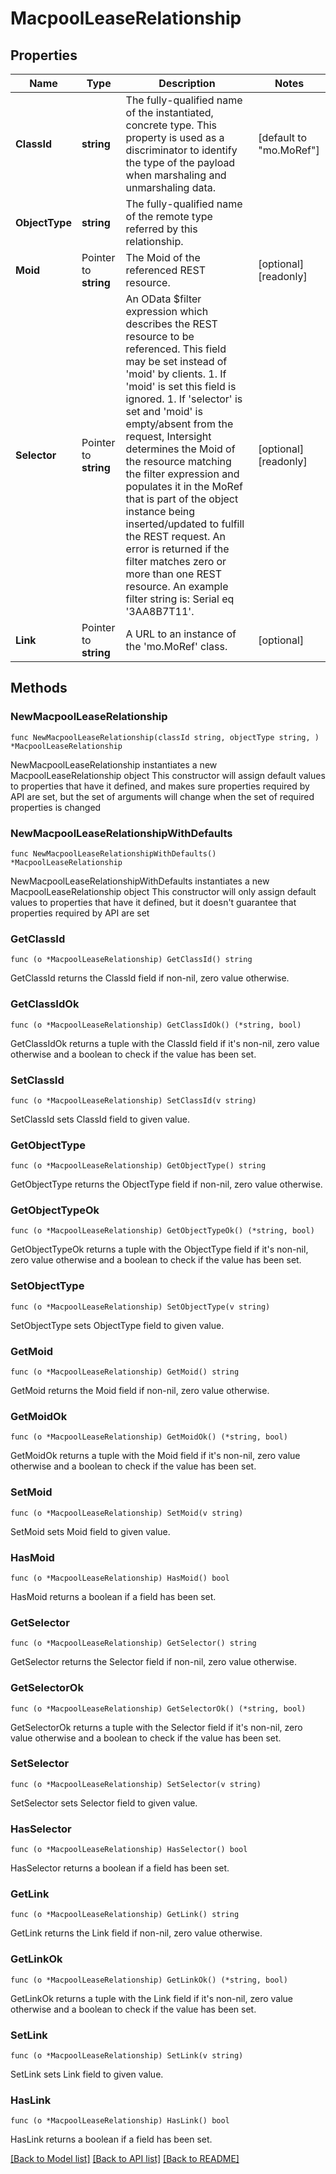# MacpoolLeaseRelationship

## Properties

Name | Type | Description | Notes
------------ | ------------- | ------------- | -------------
**ClassId** | **string** | The fully-qualified name of the instantiated, concrete type. This property is used as a discriminator to identify the type of the payload when marshaling and unmarshaling data. | [default to "mo.MoRef"]
**ObjectType** | **string** | The fully-qualified name of the remote type referred by this relationship. | 
**Moid** | Pointer to **string** | The Moid of the referenced REST resource. | [optional] [readonly] 
**Selector** | Pointer to **string** | An OData $filter expression which describes the REST resource to be referenced. This field may be set instead of &#39;moid&#39; by clients. 1. If &#39;moid&#39; is set this field is ignored. 1. If &#39;selector&#39; is set and &#39;moid&#39; is empty/absent from the request, Intersight determines the Moid of the resource matching the filter expression and populates it in the MoRef that is part of the object instance being inserted/updated to fulfill the REST request. An error is returned if the filter matches zero or more than one REST resource. An example filter string is: Serial eq &#39;3AA8B7T11&#39;. | [optional] [readonly] 
**Link** | Pointer to **string** | A URL to an instance of the &#39;mo.MoRef&#39; class. | [optional] 

## Methods

### NewMacpoolLeaseRelationship

`func NewMacpoolLeaseRelationship(classId string, objectType string, ) *MacpoolLeaseRelationship`

NewMacpoolLeaseRelationship instantiates a new MacpoolLeaseRelationship object
This constructor will assign default values to properties that have it defined,
and makes sure properties required by API are set, but the set of arguments
will change when the set of required properties is changed

### NewMacpoolLeaseRelationshipWithDefaults

`func NewMacpoolLeaseRelationshipWithDefaults() *MacpoolLeaseRelationship`

NewMacpoolLeaseRelationshipWithDefaults instantiates a new MacpoolLeaseRelationship object
This constructor will only assign default values to properties that have it defined,
but it doesn't guarantee that properties required by API are set

### GetClassId

`func (o *MacpoolLeaseRelationship) GetClassId() string`

GetClassId returns the ClassId field if non-nil, zero value otherwise.

### GetClassIdOk

`func (o *MacpoolLeaseRelationship) GetClassIdOk() (*string, bool)`

GetClassIdOk returns a tuple with the ClassId field if it's non-nil, zero value otherwise
and a boolean to check if the value has been set.

### SetClassId

`func (o *MacpoolLeaseRelationship) SetClassId(v string)`

SetClassId sets ClassId field to given value.


### GetObjectType

`func (o *MacpoolLeaseRelationship) GetObjectType() string`

GetObjectType returns the ObjectType field if non-nil, zero value otherwise.

### GetObjectTypeOk

`func (o *MacpoolLeaseRelationship) GetObjectTypeOk() (*string, bool)`

GetObjectTypeOk returns a tuple with the ObjectType field if it's non-nil, zero value otherwise
and a boolean to check if the value has been set.

### SetObjectType

`func (o *MacpoolLeaseRelationship) SetObjectType(v string)`

SetObjectType sets ObjectType field to given value.


### GetMoid

`func (o *MacpoolLeaseRelationship) GetMoid() string`

GetMoid returns the Moid field if non-nil, zero value otherwise.

### GetMoidOk

`func (o *MacpoolLeaseRelationship) GetMoidOk() (*string, bool)`

GetMoidOk returns a tuple with the Moid field if it's non-nil, zero value otherwise
and a boolean to check if the value has been set.

### SetMoid

`func (o *MacpoolLeaseRelationship) SetMoid(v string)`

SetMoid sets Moid field to given value.

### HasMoid

`func (o *MacpoolLeaseRelationship) HasMoid() bool`

HasMoid returns a boolean if a field has been set.

### GetSelector

`func (o *MacpoolLeaseRelationship) GetSelector() string`

GetSelector returns the Selector field if non-nil, zero value otherwise.

### GetSelectorOk

`func (o *MacpoolLeaseRelationship) GetSelectorOk() (*string, bool)`

GetSelectorOk returns a tuple with the Selector field if it's non-nil, zero value otherwise
and a boolean to check if the value has been set.

### SetSelector

`func (o *MacpoolLeaseRelationship) SetSelector(v string)`

SetSelector sets Selector field to given value.

### HasSelector

`func (o *MacpoolLeaseRelationship) HasSelector() bool`

HasSelector returns a boolean if a field has been set.

### GetLink

`func (o *MacpoolLeaseRelationship) GetLink() string`

GetLink returns the Link field if non-nil, zero value otherwise.

### GetLinkOk

`func (o *MacpoolLeaseRelationship) GetLinkOk() (*string, bool)`

GetLinkOk returns a tuple with the Link field if it's non-nil, zero value otherwise
and a boolean to check if the value has been set.

### SetLink

`func (o *MacpoolLeaseRelationship) SetLink(v string)`

SetLink sets Link field to given value.

### HasLink

`func (o *MacpoolLeaseRelationship) HasLink() bool`

HasLink returns a boolean if a field has been set.


[[Back to Model list]](../README.md#documentation-for-models) [[Back to API list]](../README.md#documentation-for-api-endpoints) [[Back to README]](../README.md)


